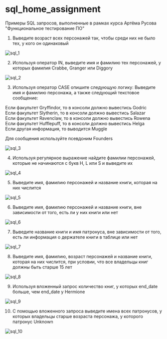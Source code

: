 # sql_home_assignment
Примеры SQL запросов, выполненные в рамках курса Артёма Русова "Функциональное тестирование ПО"


1. Выведите возраст всех персонажей так, чтобы среди них не было тех, у кого он одинаковый  

![sql_1](https://github.com/juuliadidenko/sql_home_assignment/assets/104693196/2d07e136-ab5c-4c54-bbdf-6b81957ae867)


2. Используя оператор IN, выведите имя и фамилию тех персонажей, у которых фамилия Crabbe, Granger или Diggory

![sql_2](https://github.com/juuliadidenko/sql_home_assignment/assets/104693196/166211f2-acd9-4486-8c00-115e89325b22)


3. Используя оператор CASE опишите следующую логику:
Выведите имя и фамилию персонажа, а также следующий текстовое сообщение:  

Если факультет Gryffindor, то в консоли должно вывестись Godric  
Если факультет Slytherin, то в консоли должно вывестись Salazar  
Если факультет Ravenclaw, то в консоли должно вывестись Rowena  
Если факультет Hufflepuff, то в консоли должно вывестись Helga  
Если другая информация, то выводится Muggle  

Для сообщения используйте псевдоним Founders

![sql_3](https://github.com/juuliadidenko/sql_home_assignment/assets/104693196/a0dda39b-d9b2-4217-b771-89c09522211f)


4. Используя регулярное выражение найдите фамилии персонажей, которые не начинаются с букв H, L или S и выведите их

![sql_4](https://github.com/juuliadidenko/sql_home_assignment/assets/104693196/b00f1b4b-d0a9-4fca-8cbe-affad50d7e10)


5. Выведите имя, фамилию персонажей и название книги, которая на них числится

![sql_5](https://github.com/juuliadidenko/sql_home_assignment/assets/104693196/8c96d8c8-3f2a-44c0-a810-6b1dd6c91986)


6. Выведите имя, фамилию персонажей и название книги, вне зависимости от того, есть ли у них книги или нет

![sql_6](https://github.com/juuliadidenko/sql_home_assignment/assets/104693196/a0a7e3ad-eaae-456a-a5fc-e8097a7c9c7f)


7. Выведите название книги и имя патронуса, вне зависимости от того, есть ли информация о держателе книги в таблице или нет

![sql_7](https://github.com/juuliadidenko/sql_home_assignment/assets/104693196/a1378671-ba07-4444-95ce-3fd04530df92)


8. Выведите имя, фамилию, возраст персонажей и название книги, которая на них числится, при условии, что все владельцы книг должны быть старше 15 лет

![sql_8](https://github.com/juuliadidenko/sql_home_assignment/assets/104693196/2735aeb4-a32e-4d32-8a76-bd044d4741a7)


9. Используя вложенный запрос количество книг, у которых end_date больше, чем end_date у Hermione

![sql_9](https://github.com/juuliadidenko/sql_home_assignment/assets/104693196/6912bd92-b17b-484c-a73c-8c921ac15012)


10. С помощью вложенного запроса выведите имена всех патронусов, у которых владельцы старше возраста персонажа, у которого патронус Unknown

![sql_10](https://github.com/juuliadidenko/sql_home_assignment/assets/104693196/3e27403e-7d0b-49ba-812c-a12fc97fdfeb)


